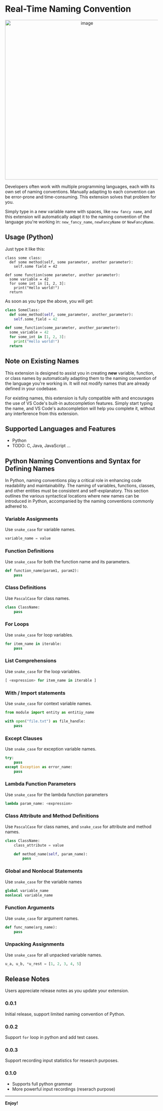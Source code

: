 # Real-Time Naming Convention

<p align="center">
  <img width="524" alt="image" src="https://github.com/p51lee/real-time-naming-convention/assets/68288688/2f8dc296-927b-48fc-892b-c2c9c6fb7d74">
</p>





Developers often work with multiple programming languages, each with its own set
of naming conventions. Manually adapting to each convention can be error-prone
and time-consuming. This extension solves that problem for you.

Simply type in a new variable name with spaces, like `new fancy name`, and this
extension will automatically adapt it to the naming convention of the language
you're working in: `new_fancy_name`, `newFancyName` or `NewFancyName`.

## Usage (Python)

Just type it like this:
```
class some class:
  def some method(self, some parameter, another parameter):
    self.some field = 42

def some function(some parameter, another parameter):
  some variable = 42
  for some int in [1, 2, 3]:
    print("Hello world!")
  return
```
As soon as you type the above, you will get:
```python
class SomeClass:
  def some_method(self, some_parameter, another_parameter):
    self.some_field = 42

def some_function(some_parameter, another_parameter):
  some_variable = 42
  for some_int in [1, 2, 3]:
    print("Hello world!")
  return
```

## Note on Existing Names

This extension is designed to assist you in creating **new** variable, function, or class names by automatically adapting them to the naming convention of the language you're working in. It will not modify names that are already defined in your codebase.

For existing names, this extension is fully compatible with and encourages the use of VS Code's built-in autocompletion features. Simply start typing the name, and VS Code's autocompletion will help you complete it, without any interference from this extension.

## Supported Languages and Features
* Python
* TODO: C, Java, JavaScript ...


## Python Naming Conventions and Syntax for Defining Names
In Python, naming conventions play a critical role in enhancing code readability
and maintainability. The naming of variables, functions, classes, and other
entities must be consistent and self-explanatory. This section outlines the
various syntactical locations where new names can be introduced in Python,
accompanied by the naming conventions commonly adhered to.

### Variable Assignments
Use `snake_case` for variable names.
```python
variable_name = value
```
### Function Definitions
Use `snake_case` for both the function name and its parameters.
```python
def function_name(param1, param2):
    pass
```
### Class Definitions
Use `PascalCase` for class names.
```python
class ClassName:
    pass
```
### For Loops
Use `snake_case` for loop variables.
```python
for item_name in iterable:
    pass
```
### List Comprehensions
Use `snake_case` for the loop variables.
```python
[ <expression> for item_name in iterable ]
```
### With / Import statements
Use `snake_case` for context variable names.
```python
from module import entity as entitiy_name

with open("file.txt") as file_handle:
    pass
```
### Except Clauses
Use `snake_case` for exception variable names.
```python
try:
    pass
except Exception as error_name:
    pass
```
### Lambda Function Parameters
Use `snake_case` for the lambda function parameters
```python
lambda param_name: <expression>
```
### Class Attribute and Method Definitions
Use `PascalCase` for class names, and `snake_case` for attribute and method names.
```python
class ClassName:
    class_attribute = value

    def method_name(self, param_name):
        pass
```
### Global and Nonlocal Statements
Use `snake_case` for the variable names
```python
global variable_name
nonlocal variable_name
```
### Function Arguments
Use `snake_case` for argument names.
```python
def func_name(arg_name):
    pass
```
### Unpacking Assignments
Use `snake_case` for all unpacked variable names.
```python
u_a, u_b, *u_rest = [1, 2, 3, 4, 5]
```


## Release Notes

Users appreciate release notes as you update your extension.

### 0.0.1
Initial release, support limited naming convention of Python.

### 0.0.2
Support `for` loop in python and add test cases.

### 0.0.3
Support recording input statistics for research purposes.

### 0.1.0
* Supports full python grammar
* More powerful input recordings (reserach purpose)

---

**Enjoy!**
